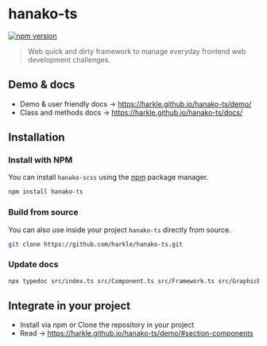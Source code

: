 # hanako-ts

[![npm version](https://badge.fury.io/js/hanako-ts.svg)](https://badge.fury.io/js/hanako-ts)

> Web quick and dirty framework to manage everyday frontend web development challenges.

## Demo & docs

- Demo & user friendly docs → https://harkle.github.io/hanako-ts/demo/<br/>
- Class and methods docs → https://harkle.github.io/hanako-ts/docs/

## Installation
### Install with NPM

You can install `hanako-scss` using the [npm](https://www.npmjs.com/) package manager.

```sh
npm install hanako-ts
```

### Build from source

You can also use inside your project `hanako-ts` directly from source.

```sh
git clone https://github.com/harkle/hanako-ts.git
```

### Update docs

```sh
npx typedoc src/index.ts src/Component.ts src/Framework.ts src/GraphicEngine.ts src/Collection.ts
```

## Integrate in your project

- Install via npm or Clone the repository in your project
- Read → https://harkle.github.io/hanako-ts/demo/#section-components
